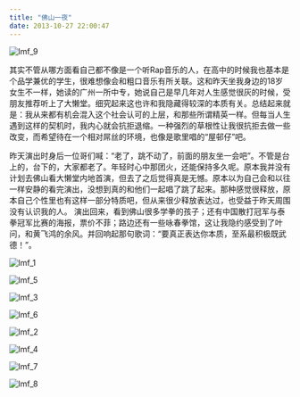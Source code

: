 ```yaml
---
title: "佛山一夜"
date: 2013-10-27 22:00:47
---
```


![lmf_9](../../../images/2013/10/lmf_9.jpg) 

其实不管从哪方面看自己都不像是一个听Rap音乐的人，在高中的时候我也基本是个品学兼优的学生，很难想像会和粗口音乐有所关联。这和昨天坐我身边的18岁女生不一样，她读的广州一所中专，她说自己是早几年对人生感觉很灰的时候，受朋友推荐听上了大懒堂。细究起来这也许和我隐藏得较深的本质有关。总结起来就是：我从来都有机会混入这个社会认可的上层，和那些所谓精英一样。但每当人生遇到这样的契机时，我内心就会抗拒退缩。一种强烈的草根性让我很抗拒去做一些改变，而希望待在一个相对屌丝的环境，也像是歌里唱的“屋邨仔”吧。 

昨天演出时身后一位哥们喊：“老了，跳不动了，前面的朋友坐一会吧”。不管是台上的，台下的，大家都老了。年轻时心中那团火，还能保持多久呢。原本我并没有计划去佛山看大懒堂内地首演，但去了之后觉得真是无憾。原本以为自己会和以往一样安静的看完演出，没想到真的和他们一起唱了跳了起来。那种感觉很释放，原本自己个性里也有这样一部分特质吧，但从来很少释放表达过，也受益于昨天周围没有认识我的人。 演出回来，看到佛山很多学拳的孩子；还有中国散打冠军与泰拳冠军比赛的海报，票价不菲；路边还有一些咏春拳馆，这让我隐约感受到了叶问，和黄飞鸿的余风。并回响起那句歌词：“要真正表达你本质，至系最积极既武德！”。 

![lmf_1](../../../images/2013/10/lmf_1.jpg)

![lmf_5](../../../images/2013/10/lmf_5.jpg)

![lmf_3](../../../images/2013/10/lmf_3.jpg)

![lmf_6](../../../images/2013/10/lmf_6.jpg)

![lmf_2](../../../images/2013/10/lmf_2.jpg)

![lmf_4](../../../images/2013/10/lmf_4.jpg)

![lmf_7](../../../images/2013/10/lmf_7.jpg)

![lmf_8](../../../images/2013/10/lmf_8.jpg)